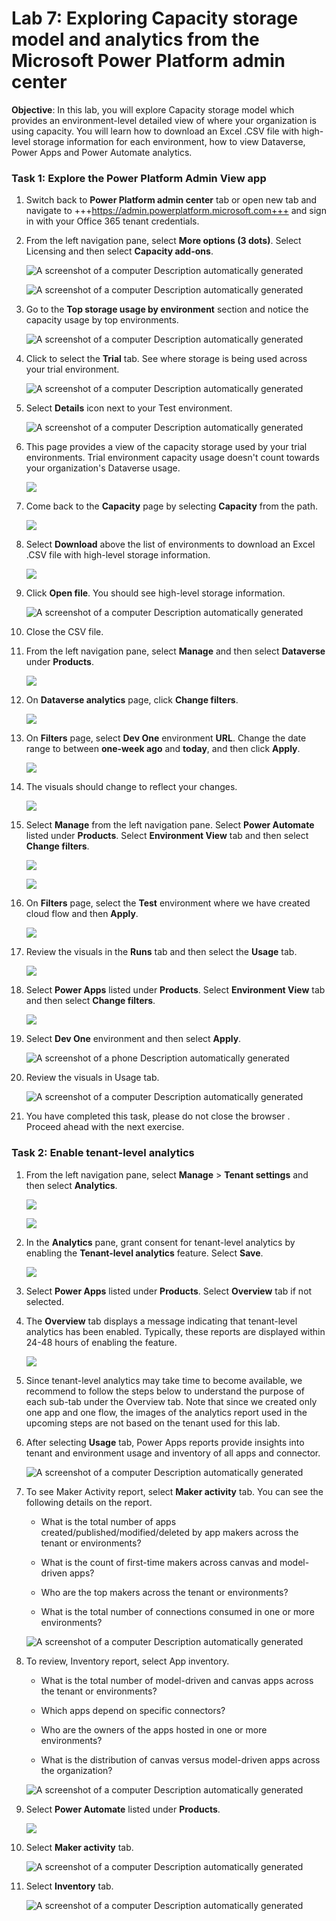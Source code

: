 # **Lab 7: Exploring Capacity storage model and analytics from the Microsoft Power Platform admin center**

**Objective**: In this lab, you will explore Capacity storage model which provides an environment-level detailed view of where your organization is using capacity. You will learn how to download an Excel .CSV file with high-level storage information for each environment, how to view Dataverse, Power Apps and Power Automate analytics.

### **Task 1: Explore the Power Platform Admin View app**

1.  Switch back to **Power Platform admin center** tab or open new tab
    and navigate
    to +++https://admin.powerplatform.microsoft.com+++ and
    sign in with your Office 365 tenant credentials. 

2.  From the left navigation pane, select **More options (3 dots)**. Select Licensing and then select **Capacity add-ons**. 

     ![A screenshot of a computer Description automatically generated](./media/image1.2.png)

     ![A screenshot of a computer Description automatically generated](./media/image1.2.1.png)

3.  Go to the **Top storage usage by environment** section and notice
    the capacity usage by top environments.

     ![A screenshot of a computer Description automatically generated](./media/image1.3.png)

4.  Click to select the **Trial** tab. See where storage is being used
    across your trial environment.

     ![A screenshot of a computer Description automatically generated](./media/image1.4.png)

5.  Select **Details** icon next to your Test environment.

     ![A screenshot of a computer Description automatically generated](./media/image1.5.png)

6.  This page provides a view of the capacity storage used by your trial
    environments. Trial environment capacity usage doesn't count towards
    your organization's Dataverse usage.

     ![](./media/image1.6.png)

7.  Come back to the **Capacity** page by selecting **Capacity** from
    the path.

     ![](./media/image1.7.png)

8.  Select **Download** above the list of environments to download an
    Excel .CSV file with high-level storage information.

     ![](./media/image1.8.png)

9.  Click **Open file**. You should see high-level storage information.

     ![A screenshot of a computer Description automatically generated](./media/image8.png)

10. Close the CSV file.

11. From the left navigation pane, select **Manage** and then select **Dataverse** under **Products**.

     ![](./media/image1.11.png)

12. On **Dataverse analytics** page, click **Change filters**.

     ![](./media/image1.12.png)

13. On **Filters** page, select **Dev One** environment **URL**. Change
    the date range to between **one-week ago** and **today**, and then
    click **Apply**.

     ![](./media/image1.13.png)

14. The visuals should change to reflect your changes.

     ![](./media/image1.14.png)

15. Select **Manage** from the left navigation pane. Select **Power Automate** listed under **Products**. Select **Environment View** tab and then select **Change filters**.

     ![](./media/image1.1.15.png)

     ![](./media/image1.1.15a.png)

16. On **Filters** page, select the **Test** environment where we
    have created cloud flow and then **Apply**.

     ![](./media/image1.16.png)

17. Review the visuals in the **Runs** tab and then select
    the **Usage** tab.

     ![](./media/image1.1.17a.png)

19. Select **Power Apps** listed under **Products**. Select **Environment View** tab and then select **Change filters**.

     ![](./media/image1.1.19a.png)

20. Select **Dev One** environment and then select **Apply**.

     ![A screenshot of a phone Description automatically generated](./media/image14.png)

21. Review the visuals in Usage tab.

     ![A screenshot of a computer Description automatically generated](./media/image1.21.png)

22. You have completed this task, please do not close the browser .
    Proceed ahead with the next exercise.

### **Task 2: Enable tenant-level analytics**

1.  From the left navigation pane, select **Manage** > **Tenant settings** and then select **Analytics**.

     ![](./media/image2.1.png)

     ![](./media/image2.2.png)

2.  In the **Analytics** pane, grant consent for tenant-level analytics
    by enabling the **Tenant-level analytics** feature. Select **Save**.

     ![](./media/image2.2.1.png)

3.  Select **Power Apps** listed under **Products**. Select **Overview** tab if not selected.

4.  The **Overview** tab displays a message indicating that tenant-level
    analytics has been enabled. Typically, these reports are displayed
    within 24-48 hours of enabling the feature.

     ![](./media/image2.4.1.png)

5.  Since tenant-level analytics may take time to become available, we recommend to follow the steps below to understand the purpose of each sub-tab under the Overview tab. Note that since we created only one app and one flow, the images of the analytics report used in the upcoming steps are not based on the tenant used for this lab.

6.  After selecting **Usage** tab,
    Power Apps reports provide insights into tenant and environment
    usage and inventory of all apps and connector.

     ![A screenshot of a computer Description automatically generated](./media/image2.6.png)

7.  To see Maker Activity report, select **Maker activity** tab. You can see
    the following details on the report.

    - What is the total number of apps created/published/modified/deleted by
      app makers across the tenant or environments?
    
    - What is the count of first-time makers across canvas and model-driven
      apps?
    
    - Who are the top makers across the tenant or environments?
    
    - What is the total number of connections consumed in one or more
      environments?
    
     ![A screenshot of a computer Description automatically generated](./media/image2.7.png)

8.  To review, Inventory report, select App inventory.

    - What is the total number of model-driven and canvas apps across the
      tenant or environments?
    
    - Which apps depend on specific connectors?
    
    - Who are the owners of the apps hosted in one or more environments?
    
    - What is the distribution of canvas versus model-driven apps across the
      organization?
    
     ![A screenshot of a computer Description automatically generated](./media/image2.8.1.png)

9.  Select **Power Automate** listed under **Products**.

     ![](./media/image2.8.png)

10.  Select **Maker activity** tab.

     ![A screenshot of a computer Description automatically generated](./media/image2.10.png)

11. Select **Inventory** tab.

     ![A screenshot of a computer Description automatically generated](./media/image2.11.png)
